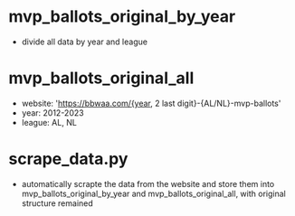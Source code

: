 # mvp_ballots_original_by_year
  - divide all data by year and league

# mvp_ballots_original_all
  - website: 'https://bbwaa.com/{year, 2 last digit}-{AL/NL}-mvp-ballots'
  - year: 2012-2023
  - league: AL, NL

# scrape_data.py 
  - automatically scrapte the data from the website and store them into mvp_ballots_original_by_year and mvp_ballots_original_all, with original structure remained